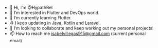 - 👋 Hi, I’m @HypathBel
- 👀 I’m interested in Flutter and DevOps world.
- 🌱 I’m currently learning Flutter.
- ♻️ I keep updating in Java, Kotlin and Laravel.
- 💞️ I’m looking to collaborate and keep working out my personal projects!
- 📫 How to reach me isabelvillegas915@gmail.com (current personal email)

<!---
HypathBel/HypathBel is a ✨ special ✨ repository because its `README.md` (this file) appears on your GitHub profile.
You can click the Preview link to take a look at your changes.
--->
